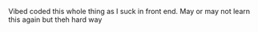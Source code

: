 Vibed coded this whole thing as I suck in front end. May or may not learn this again but theh
 hard way